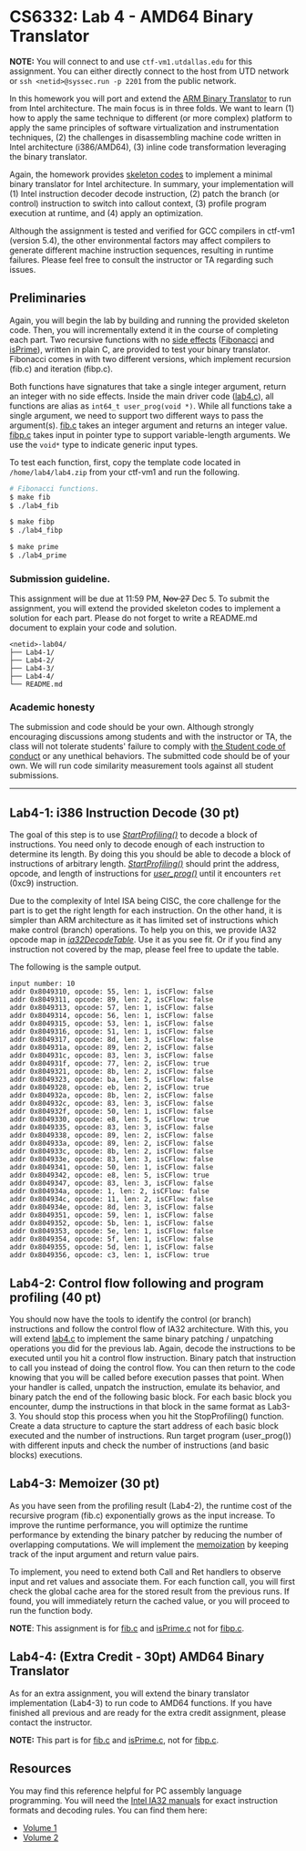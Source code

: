 # CS6332: Lab 4 - AMD64 Binary Translator

**NOTE:** You will connect to and use `ctf-vm1.utdallas.edu` for this assignment. You can either directly connect to the host from UTD network or `ssh <netid>@syssec.run -p 2201` from the public network. 

In this homework you will port and extend the [ARM Binary Translator][binary translator] to run from Intel architecture. The main focus is in three folds. We want to learn (1) how to apply the same technique to different (or more complex) platform to apply the same principles of software virtualization and instrumentation techniques, (2) the challenges in disassembling machine code written in Intel architecture (i386/AMD64), (3) inline code transformation leveraging the binary translator. 

Again, the homework provides [skeleton codes] to implement a minimal binary translator for Intel architecture. In summary, your implementation will (1) Intel instruction decoder decode instruction, (2) patch the branch (or control) instruction to switch into callout context, (3) profile program execution at runtime, and (4) apply an optimization.

Although the assignment is tested and verified for GCC compilers in ctf-vm1 (version 5.4), the other environmental factors may affect compilers to generate different machine instruction sequences, resulting in runtime failures. Please feel free to consult the instructor or TA regarding such issues.

## Preliminaries

Again, you will begin the lab by building and running the provided skeleton code. Then, you will incrementally extend it in the course of completing each part. Two recursive functions with no [side effects] ([Fibonacci] and [isPrime][isPrime.c]), written in plain C, are provided to test your binary translator. Fibonacci comes in with two different versions, which implement recursion (fib.c) and iteration (fibp.c). 

Both functions have signatures that take a single integer argument, return an integer with no side effects. Inside the main driver code ([lab4.c]), all functions are alias as `int64_t user_prog(void *)`. While all functions take a single argument, we need to support two different ways to pass the argument(s). [fib.c] takes an integer argument and returns an integer value. [fibp.c] takes input in pointer type to support variable-length arguments. We use the `void*` type to indicate generic input types.


To test each function, first, copy the template code located in `/home/lab4/lab4.zip` from your ctf-vm1 and run the following.

```bash
# Fibonacci functions.
$ make fib
$ ./lab4_fib

$ make fibp
$ ./lab4_fibp

$ make prime
$ ./lab4_prime
```

### Submission guideline.

This assignment will be due at 11:59 PM, ~~Nov 27~~ Dec 5. To submit the assignment, you will extend the provided skeleton codes to implement a solution for each part. Please do not forget to write a README.md document to explain your code and
solution.

```
<netid>-lab04/
├── Lab4-1/
├── Lab4-2/
├── Lab4-3/
├── Lab4-4/
└── README.md
```


### Academic honesty

The submission and code should be your own. Although strongly encouraging discussions among students and with the instructor or TA, the class will not tolerate students' failure to comply with [the Student code of conduct] or any unethical behaviors. The submitted code should be of your own. We will run code similarity measurement tools against all student submissions.
    
---

## Lab4-1: i386 Instruction Decode (30 pt)

The goal of this step is to use *[StartProfiling()]* to decode a block of instructions. You need only to decode enough of each instruction to determine its length. By doing this you should be able to decode a block of instructions of arbitrary length. *[StartProfiling()]* should print the address, opcode, and length of instructions for *[user_prog()]* until it encounters `ret` (0xc9) instruction.

Due to the complexity of Intel ISA being CISC, the core challenge for the part is to get the right length for each instruction. On the other hand, it is simpler than ARM architecture as it has limited set of instructions which make control (branch) operations. To help you on this, we provide IA32 opcode map in *[ia32DecodeTable]*. Use it as you see fit. Or if you find any instruction not covered by the map, please feel free to update the table.  
    
The following is the sample output. 

```
input number: 10
addr 0x8049310, opcode: 55, len: 1, isCFlow: false
addr 0x8049311, opcode: 89, len: 2, isCFlow: false
addr 0x8049313, opcode: 57, len: 1, isCFlow: false
addr 0x8049314, opcode: 56, len: 1, isCFlow: false
addr 0x8049315, opcode: 53, len: 1, isCFlow: false
addr 0x8049316, opcode: 51, len: 1, isCFlow: false
addr 0x8049317, opcode: 8d, len: 3, isCFlow: false
addr 0x804931a, opcode: 89, len: 2, isCFlow: false
addr 0x804931c, opcode: 83, len: 3, isCFlow: false
addr 0x804931f, opcode: 77, len: 2, isCFlow: true
addr 0x8049321, opcode: 8b, len: 2, isCFlow: false
addr 0x8049323, opcode: ba, len: 5, isCFlow: false
addr 0x8049328, opcode: eb, len: 2, isCFlow: true
addr 0x804932a, opcode: 8b, len: 2, isCFlow: false
addr 0x804932c, opcode: 83, len: 3, isCFlow: false
addr 0x804932f, opcode: 50, len: 1, isCFlow: false
addr 0x8049330, opcode: e8, len: 5, isCFlow: true
addr 0x8049335, opcode: 83, len: 3, isCFlow: false
addr 0x8049338, opcode: 89, len: 2, isCFlow: false
addr 0x804933a, opcode: 89, len: 2, isCFlow: false
addr 0x804933c, opcode: 8b, len: 2, isCFlow: false
addr 0x804933e, opcode: 83, len: 3, isCFlow: false
addr 0x8049341, opcode: 50, len: 1, isCFlow: false
addr 0x8049342, opcode: e8, len: 5, isCFlow: true
addr 0x8049347, opcode: 83, len: 3, isCFlow: false
addr 0x804934a, opcode: 1, len: 2, isCFlow: false
addr 0x804934c, opcode: 11, len: 2, isCFlow: false
addr 0x804934e, opcode: 8d, len: 3, isCFlow: false
addr 0x8049351, opcode: 59, len: 1, isCFlow: false
addr 0x8049352, opcode: 5b, len: 1, isCFlow: false
addr 0x8049353, opcode: 5e, len: 1, isCFlow: false
addr 0x8049354, opcode: 5f, len: 1, isCFlow: false
addr 0x8049355, opcode: 5d, len: 1, isCFlow: false
addr 0x8049356, opcode: c3, len: 1, isCFlow: true
```

## Lab4-2: Control flow following and program profiling (40 pt)
    
    
You should now have the tools to identify the control (or branch) instructions and follow the control flow of IA32 architecture. With this, you will extend [lab4.c] to implement the same binary patching / unpatching operations you did for the previous lab. Again, decode the instructions to be executed until you hit a control flow instruction. Binary patch that instruction to call you instead of doing the control flow. You can then return to the code knowing that you will be called before execution passes that point. When your handler is called, unpatch the
instruction, emulate its behavior, and binary patch the end of the following basic block. For each basic block you encounter, dump the instructions in that block in the same format as Lab3-3. You should stop this process when you hit the StopProfiling() function.
Create a data structure to capture the start address of each basic block executed and the number of instructions. Run target program  (user_prog()) with different inputs and check the number of instructions (and basic blocks) executions.

## Lab4-3: Memoizer (30 pt)

As you have seen from the profiling result (Lab4-2), the runtime cost of the recursive program (fib.c) exponentially grows as the input increase. To improve the runtime performance, you will optimize the runtime performance by extending the binary patcher by reducing the number of overlapping computations. We will implement the [memoization] by keeping track of the input argument and return value pairs.

To implement, you need to extend both Call and Ret handlers to observe input and ret values and associate them. For each function call, you will first check the global cache area for the stored result from the previous runs. If found, you will immediately return the cached value, or you will proceed to run the function body.

**NOTE**: This assignment is for [fib.c] and [isPrime.c] not for [fibp.c].

## Lab4-4: (Extra Credit - 30pt) AMD64 Binary Translator

As for an extra assignment,  you will extend the binary translator implementation (Lab4-3) to run code to AMD64 functions. If you have finished all previous and are ready for the extra credit assignment, please contact the instructor. 

**NOTE:** This part is for [fib.c] and [isPrime.c], not for [fibp.c].

## Resources

You may find this reference helpful for PC assembly language programming. You will need the [Intel IA32 manuals] for exact instruction formats and decoding rules. You can find them here:
* [Volume 1]
* [Volume 2]

    
[Lab3]:https://gitlab.syssec.org/utd-classes/CS6332.001-f21-Lab3
[Lab4]:https://gitlab.syssec.org/utd-classes/CS6332.001-f21-Lab4

[binary translator]:https://dl.acm.org/doi/10.1145/3321705.3329819
[skeleton codes]:https://files.syssec.org/lab4.zip
[side effects]:https://en.wikipedia.org/wiki/Side_effect_(computer_science)
[Fibonacci]:https://en.wikipedia.org/wiki/Fibonacci_number
[code]:https://theory.stanford.edu/~aiken/moss/
[similarity]:https://en.wikipedia.org/wiki/Content_similarity_detection
[measurement]:https://github.com/genchang1234/How-to-cheat-in-computer-science-101
[tools]:https://ieeexplore.ieee.org/document/5286623
[optimized]:https://www.sciencedirect.com/topics/computer-science/conditional-execution
[inline monitors]:https://files.syssec.org/0907-mm.pdf

[the Student code of conduct]:https://policy.utdallas.edu/utdsp5003

[Intel IA32 manuals]:https://www.intel.com/content/www/us/en/developer/articles/technical/intel-sdm.html
[Volume 1]:https://www.intel.com/content/dam/www/public/us/en/documents/manuals/64-ia-32-architectures-software-developer-vol-1-manual.pdf
[Volume 2]:https://www.intel.com/content/dam/www/public/us/en/documents/manuals/64-ia-32-architectures-software-developer-instruction-set-reference-manual-325383.pdf

[lab4.c]:https://gitlab.syssec.org/utd-classes/cs6332.001-f21-lab4/-/blob/main/lab4.c
[fibp.c]:https://gitlab.syssec.org/utd-classes/cs6332.001-f21-lab4/-/blob/main/fibp.c
[isPrime.c]:https://gitlab.syssec.org/utd-classes/cs6332.001-f21-lab4/-/blob/main/isPrime.c
[fib.c]:https://gitlab.syssec.org/utd-classes/cs6332.001-f21-lab4/-/blob/main/fib.c
[user_prog()]:https://gitlab.syssec.org/utd-classes/cs6332.001-f21-lab4/-/blob/main/lab4.c#L21
[StartProfiling()]:https://gitlab.syssec.org/utd-classes/cs6332.001-f21-lab4/-/blob/main/lab4.c#L84
[ia32DecodeTable]:https://gitlab.syssec.org/utd-classes/cs6332.001-f21-lab4/-/blob/main/ia32_disas.c
[memoization]:https://en.wikipedia.org/wiki/Memoization
